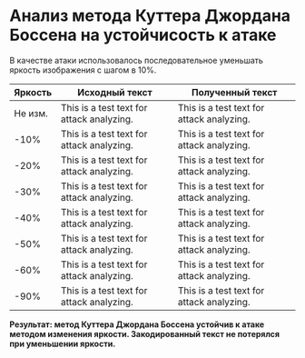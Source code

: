 # Анализ метода Куттера Джордана Боссена на устойчисость к атаке

В качестве атаки использовалось последовательное уменьшать яркость изображения с шагом в 10%.

| Яркость |	Исходный текст | Полученный текст |
| ------- | -------------- | ---------------- |
| Не изм. |	This is a test text for attack analyzing. |	This is a test text for attack analyzing. |
| -10% | This is a test text for attack analyzing. | This is a test text for attack analyzing. |
| -20% | This is a test text for attack analyzing. | This is a test text for attack analyzing. |
| -30% | This is a test text for attack analyzing. | This is a test text for attack analyzing. |
| -40% | This is a test text for attack analyzing. | This is a test text for attack analyzing. |
| -50% | This is a test text for attack analyzing. | This is a test text for attack analyzing. |
| -60% | This is a test text for attack analyzing. | This is a test text for attack analyzing. |
| -90% | This is a test text for attack analyzing. | This is a test text for attack analyzing. |

**Результат: метод Куттера Джордана Боссена устойчив к атаке методом изменения яркости. Закодированный текст не потерялся при уменьшении яркости.**
